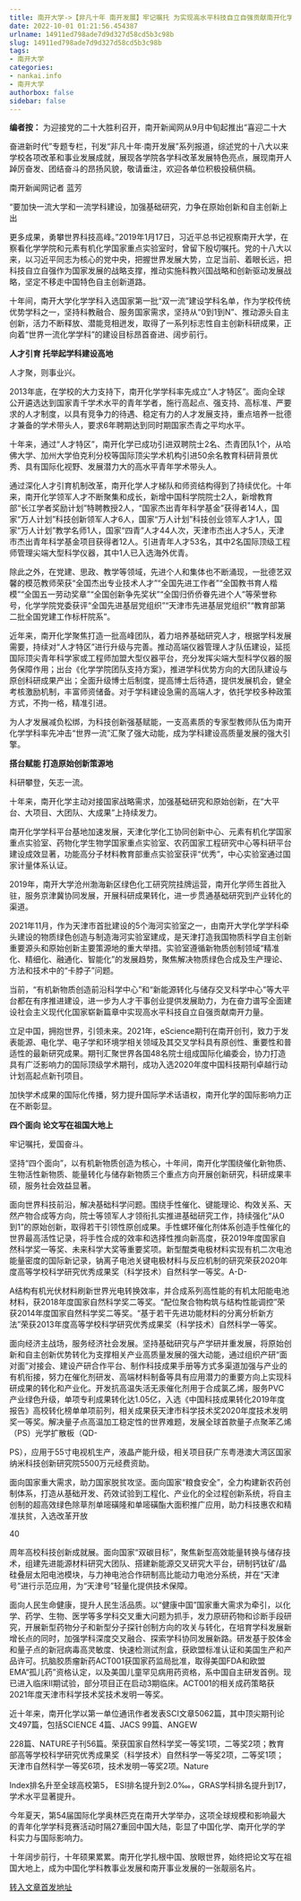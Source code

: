```yaml
---
title: 南开大学->【非凡十年 南开发展】牢记嘱托 为实现高水平科技自立自强贡献南开化学力量 | nankai.info
date: 2022-10-01 01:21:56.454387
urlname: 14911ed798ade7d9d327d58cd5b3c98b
slug: 14911ed798ade7d9d327d58cd5b3c98b
tags: 
- 南开大学
categories:
- nankai.info
- 南开大学
authorbox: false
sidebar: false
---
```

**编者按：** 为迎接党的二十大胜利召开，南开新闻网从9月中旬起推出“喜迎二十大

奋进新时代”专题专栏，刊发“非凡十年·南开发展”系列报道，综述党的十八大以来学校各项改革和事业发展成就，展现各学院各学科改革发展特色亮点，展现南开人踔厉奋发、团结奋斗的昂扬风貌，敬请垂注，欢迎各单位积极投稿供稿。

南开新闻网记者 蓝芳

“要加快一流大学和一流学科建设，加强基础研究，力争在原始创新和自主创新上出
<!--more-->
更多成果，勇攀世界科技高峰。”2019年1月17日，习近平总书记视察南开大学，在察看化学学院和元素有机化学国家重点实验室时，曾留下殷切嘱托。党的十八大以来，以习近平同志为核心的党中央，把握世界发展大势，立足当前、着眼长远，把科技自立自强作为国家发展的战略支撑，推动实施科教兴国战略和创新驱动发展战略，坚定不移走中国特色自主创新道路。

十年间，南开大学化学学科入选国家第一批“双一流”建设学科名单，作为学校传统优势学科之一，坚持科教融合、服务国家需求，坚持从“0到1到N”、推动源头自主创新，活力不断释放、潜能竞相迸发，取得了一系列标志性自主创新科研成果，正向着“世界一流化学学科”的建设目标昂首奋进、阔步前行。

**人才引育 托举起学科建设高地**

人才聚，则事业兴。

2013年底，在学校的大力支持下，南开化学学科率先成立“人才特区”。面向全球公开遴选达到国家青千学术水平的青年学者，施行高起点、强支持、高标准、严要求的人才制度，以具有竞争力的待遇、稳定有力的人才发展支持，重点培养一批德才兼备的学术带头人，要求6年聘期达到同时期国家杰青之平均水平。

十年来，通过“人才特区”，南开化学已成功引进双聘院士2名、杰青团队1个，从哈佛大学、加州大学伯克利分校等国际顶尖学术机构引进50余名教育科研背景优秀、具有国际化视野、发展潜力大的高水平青年学术带头人。

通过深化人才引育机制改革，南开化学人才梯队和师资结构得到了持续优化。十年来，南开化学领军人才不断聚集和成长，新增中国科学院院士2人，新增教育部“长江学者奖励计划”特聘教授2人，“国家杰出青年科学基金”获得者14人，国家“万人计划”科技创新领军人才6人，国家“万人计划”科技创业领军人才1人，国家“万人计划”教学名师1人，国家“四青”人才44人次，天津市杰出人才5人，天津市杰出青年科学基金项目获得者12人。引进青年人才53名，其中2名国际顶级工程师管理尖端大型科学仪器，其中1人已入选海外优青。

除此之外，在党建、思政、教学等领域，先进个人和集体也不断涌现，一批德艺双馨的模范教师荣获“全国杰出专业技术人才”“全国先进工作者”“全国教书育人楷模”“全国五一劳动奖章”“全国创新争先奖状”“全国归侨侨眷先进个人”等荣誉称号，化学学院党委获评“全国先进基层党组织”“天津市先进基层党组织”“教育部第二批全国党建工作标杆院系”。

近年来，南开化学聚焦打造一批高峰团队，着力培养基础研究人才，根据学科发展需要，持续对“人才特区”进行升级与完善。推动高端仪器管理人才队伍建设，延揽国际顶尖青年科学家或工程师加盟大型仪器平台，充分发挥尖端大型科学仪器的服务保障作用；出台《化学学院团队支持方案》，推进学科优势方向的大团队建设与原创科研成果产出；全面升级博士后制度，提高博士后待遇，提供发展机会，健全考核激励机制，丰富师资储备。对于学科建设急需的高端人才，依托学校多种政策方式，不拘一格，精准引进。

为人才发展减负松绑，为科技创新强基赋能，一支高素质的专家型教师队伍为南开化学学科率先冲击“世界一流”汇聚了强大动能，成为学科建设高质量发展的强大引擎。

**搭台赋能 打造原始创新策源地**

科研攀登，矢志一流。

十年来，南开化学主动对接国家战略需求，加强基础研究和原始创新，在“大平台、大项目、大团队、大成果”上持续发力。

南开化学学科平台基地加速发展，天津化学化工协同创新中心、元素有机化学国家重点实验室、药物化学生物学国家重点实验室、农药国家工程研究中心等科研平台建设成效显著，功能高分子材料教育部重点实验室获评“优秀”，中心实验室通过国家计量体系认证。

2019年，南开大学沧州渤海新区绿色化工研究院挂牌运营，南开化学师生首批入驻，服务京津冀协同发展，开展科研成果转化，进一步贯通基础研究到产业转化的渠道。

2021年11月，作为天津市首批建设的5个海河实验室之一，由南开大学化学学科牵头建设的物质绿色创造与制造海河实验室建成，是天津打造我国物质科学自主创新重要源头和原始创新主要策源地的重大举措。实验室遵循新物质创制领域“精准化、精细化、融通化、智能化”的发展趋势，聚焦解决物质绿色合成及生产理论、方法和技术中的“卡脖子”问题。

当前，“有机新物质创造前沿科学中心”和“新能源转化与储存交叉科学中心”等大平台都在有序推进建设，进一步为人才干事创业提供发展助力，为在奋力谱写全面建设社会主义现代化国家崭新篇章中实现高水平科技自立自强贡献南开力量。

立足中国，拥抱世界，引领未来。2021年，eScience期刊在南开创刊，致力于发表能源、电化学、电子学和环境学相关领域及其交叉学科具有原创性、重要性和普适性的最新研究成果。期刊汇聚世界各国48名院士组成国际化编委会，协力打造具有广泛影响力的国际顶级学术期刊，成功入选2020年度中国科技期刊卓越行动计划高起点新刊项目。

加快学术成果的国际化传播，努力提升国际学术话语权，南开化学的国际影响力正在不断彰显。

**四个面向 论文写在祖国大地上**

牢记嘱托，爱国奋斗。

坚持“四个面向”，以有机新物质创造为核心，十年间，南开化学围绕催化新物质、生物活性新物质、能量转化与储存新物质三个重点方向开展创新研究，科研成果丰硕，服务社会效益显著。

面向世界科技前沿，解决基础科学问题。围绕手性催化、键能理论、构效关系、天然产物合成等方向，院士等领军人才领衔扎实推进基础研究工作，持续强化“从0到1”的原始创新，取得若干引领性原创成果。手性螺环催化剂体系创造手性催化的世界最高活性记录，将手性合成的效率和选择性推向新高度，获2019年度国家自然科学奖一等奖、未来科学大奖等重要奖项。新型醌类电极材料实现有机二次电池能量密度的国际新记录，钠离子电池关键电极材料与反应机制的研究荣获2020年度高等学校科学研究优秀成果奖（科学技术）自然科学一等奖。A-D-

A结构有机光伏材料刷新世界光电转换效率，并合成系列高性能的有机太阳能电池材料，获2018年度国家自然科学奖二等奖。“配位聚合物构筑与结构性能调控”荣获2014年度国家自然科学奖二等奖。“基于若干先进功能材料的分离分析新方法”荣获2013年度高等学校科学研究优秀成果奖（科学技术）自然科学一等奖。

面向经济主战场，服务经济社会发展。坚持基础研究与产学研并重发展，将原始创新和自主创新优势转化为支撑相关产业高质量发展的强大动能，通过组织产研“面对面”对接会、建设产研合作平台、制作科技成果手册等方式多渠道加强与产业的有机衔接，努力在催化剂研发、高端材料制备等具有应用潜力的重要方向上实现科研成果的转化和产业化。开发抗高温失活无汞催化剂用于合成氯乙烯，服务PVC产业绿色升级，单项专利成果转化达1.05亿，入选《中国科技成果转化2019年度报告》高校转化榜单单项前列，相关成果获天津市科学技术奖2020年度技术发明奖一等奖。解决量子点高温加工稳定性的世界难题，发展全球首款量子点聚苯乙烯（PS）光学扩散板（QD-

PS），应用于55寸电视机生产，液晶产能升级，相关项目获广东粤港澳大湾区国家纳米科技创新研究院5500万元经费资助。

面向国家重大需求，助力国家脱贫攻坚。面向国家“粮食安全”，全力构建新农药创制体系，打造从基础开发、药效试验到工程化、产业化的全过程创新系统，将自主创制的超高效绿色除草剂单嘧磺隆和单嘧磺酯大面积推广应用，助力科技惠农和精准扶贫，入选改革开放

40

周年高校科技创新成就展。面向国家“双碳目标”，聚焦新型高效能量转换与储存技术，组建先进能源材料研究大团队、搭建新能源交叉研究大平台，研制钙钛矿/晶硅叠层太阳电池模块，与力神电池合作研制高比能动力电池分系统，并在“天津号”进行示范应用，为“天津号”轻量化提供技术保障。

面向人民生命健康，提升人民生活品质。以“健康中国”国家重大需求为牵引，以化学、药学、生物、医学等多学科交叉重大问题为抓手，发力原研药物和诊断手段研究，开展新型药物分子和新型分子探针创制方向的攻关与转化，在培育学科发展新增长点的同时，加强学科深度交叉融合、探索学科协同发展新路。研发基于胶体金和量子点的新冠病毒高灵敏度、快速检测试剂盒，获欧盟标准认证和美国生产和产品许可。抗脑胶质瘤新药ACT001获国家药监局批准，取得美国FDA和欧盟EMA“孤儿药”资格认定，以及美国儿童罕见病用药资格，系中国自主研发首例。现已进入临床II期试验，部分项目正在启动3期临床。ACT001的相关成药策略获2021年度天津市科学技术奖技术发明一等奖。

近十年来，南开化学以第一单位通讯作者发表SCI文章5062篇，其中顶尖期刊论文497篇，包括SCIENCE 4篇、JACS 99篇、ANGEW

228篇、NATURE子刊56篇。荣获国家自然科学奖一等奖1项，二等奖2项；教育部高等学校科学研究优秀成果奖（科学技术）自然科学一等奖2项，二等奖1项；天津市自然科学一等奖6项，技术发明一等奖2项。Nature

Index排名升至全球高校第5， ESI排名提升到2.0‱，GRAS学科排名提升到17，学术水平显著提升。

今年夏天，第54届国际化学奥林匹克在南开大学举办，这项全球规模和影响最大的青年化学学科竞赛活动时隔27重回中国大陆，彰显了中国化学、南开化学的学科实力与国际影响力。

十年阔步前行，十年硕果累累。南开化学扎根中国、放眼世界，始终把论文写在祖国大地上，成为中国化学科教事业发展和南开事业发展的一张靓丽名片。



[转入文章首发地址](http://news.nankai.edu.cn/ywsd/system/2022/09/29/030052975.shtml)